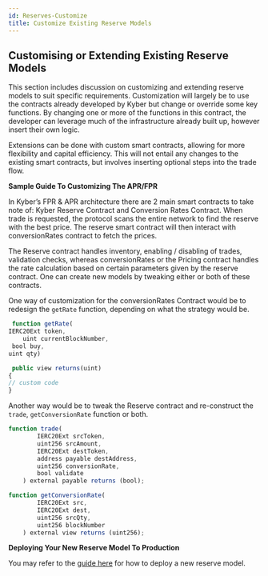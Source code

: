 ```yaml
---
id: Reserves-Customize
title: Customize Existing Reserve Models
---
```

[//]: # (tagline)

## Customising or Extending Existing Reserve Models

This section includes discussion on customizing and extending reserve models to suit specific requirements. Customization will largely be to use the contracts already developed by Kyber but change or override some key functions. By changing one or more of the functions in this contract, the developer can leverage much of the infrastructure already built up, however insert their own logic. 

Extensions can be done with custom smart contracts, allowing for more flexibility and capital efficiency. This will not entail any changes to the existing smart contracts, but involves inserting optional steps into the trade flow. 

**Sample Guide To Customizing The APR/FPR**

In Kyber’s FPR & APR architecture there are 2 main smart contracts to take note of: Kyber Reserve Contract and Conversion Rates Contract. When trade is requested, the protocol scans the entire network to find the reserve with the best price. The reserve smart contract will then interact with conversionRates contract to fetch the prices. 

The Reserve contract handles inventory, enabling / disabling of trades, validation checks, whereas conversionRates or the Pricing contract handles the rate calculation based on certain parameters given by the reserve contract. One can create new models by tweaking either or both of these contracts.

One way of customization for the conversionRates Contract would be to redesign the `getRate` function, depending on what the strategy would be.
```js
 function getRate(
IERC20Ext token,
 	uint currentBlockNumber,
 bool buy, 
uint qty)

 public view returns(uint) 
{
// custom code 
}
```

Another way would be to tweak the Reserve contract and re-construct the `trade`, `getConversionRate` function or both.
```js
function trade(
        IERC20Ext srcToken,
        uint256 srcAmount,
        IERC20Ext destToken,
        address payable destAddress,
        uint256 conversionRate,
        bool validate
    ) external payable returns (bool);

function getConversionRate(
        IERC20Ext src,
        IERC20Ext dest,
        uint256 srcQty,
        uint256 blockNumber
    ) external view returns (uint256);
```

**Deploying Your New Reserve Model To Production**

You may refer to the [guide here](reserves-requirements.md) for how to deploy a new reserve model.
